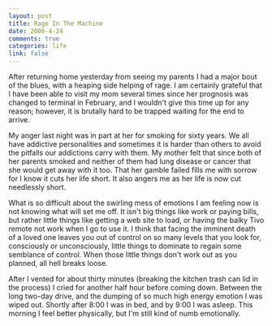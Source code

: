 ```yaml
--- 
layout: post
title: Rage In The Machine
date: 2006-4-24
comments: true
categories: life
link: false
---
```

After returning home yesterday from seeing my parents I had a major bout of the blues, with a heaping side helping of rage. I am certainly grateful that I have been able to visit my mom several times since her prognosis was changed to terminal in February, and I wouldn't give this time up for any reason; however, it is brutally hard to be trapped waiting for the end to arrive.

My anger last night was in part at her for smoking for sixty years. We all have addictive personalities and sometimes it is harder than others to avoid the pitfalls our addictions carry with them. My mother felt that since both of her parents smoked and neither of them had lung disease or cancer that she would get away with it too. That her gamble failed fills me with sorrow for I know it cuts her life short. It also angers me as her life is now cut needlessly short.

What is so difficult about the swirling mess of emotions I am feeling now is not knowing what will set me off. It isn't big things like work or paying bills, but rather little things like getting a web site to load, or having the balky Tivo remote not work when I go to use it. I think that facing the imminent death of a loved one leaves you out of control on so many levels that you look for, consciously or unconsciously, little things to dominate to regain some semblance of control. When those little things don't work out as you planned, all hell breaks loose.

After I vented for about thirty minutes (breaking the kitchen trash can lid in the process) I cried for another half hour before coming down. Between the long two-day drive, and the dumping of so much high energy emotion I was wiped out.  Shortly after 8:00 I was in bed, and by 9:00 I was asleep. This morning I feel better physically, but I'm still kind of numb emotionally.
